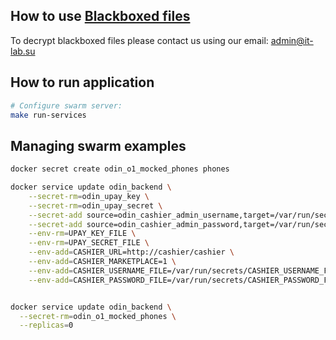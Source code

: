 ## How to use [Blackboxed files](https://github.com/StackExchange/blackbox)

To decrypt blackboxed files please contact us using our email: [admin@it-lab.su](mailto:admin@it-lab.su)

## How to run application

```bash
# Configure swarm server:
make run-services
```

## Managing swarm examples

```bash
docker secret create odin_o1_mocked_phones phones

docker service update odin_backend \
    --secret-rm=odin_upay_key \
    --secret-rm=odin_upay_secret \
    --secret-add source=odin_cashier_admin_username,target=/var/run/secrets/CASHIER_USERNAME_FILE \
    --secret-add source=odin_cashier_admin_password,target=/var/run/secrets/CASHIER_PASSWORD_FILE \
    --env-rm=UPAY_KEY_FILE \
    --env-rm=UPAY_SECRET_FILE \
    --env-add=CASHIER_URL=http://cashier/cashier \
    --env-add=CASHIER_MARKETPLACE=1 \
    --env-add=CASHIER_USERNAME_FILE=/var/run/secrets/CASHIER_USERNAME_FILE \
    --env-add=CASHIER_PASSWORD_FILE=/var/run/secrets/CASHIER_PASSWORD_FILE


docker service update odin_backend \
  --secret-rm=odin_o1_mocked_phones \
  --replicas=0
```
